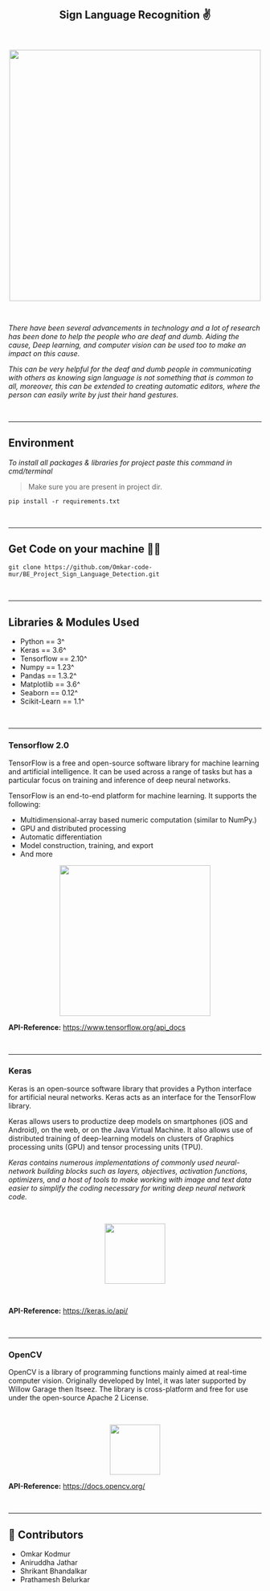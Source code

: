 <!-- @format -->

<h2 align="center">Sign Language Recognition ✌️</h2>

<br>

<p align="center">
  <img src="https://techcrunch.com/wp-content/uploads/2019/08/handtracking_shot.png?w=730" width=500>
</p>

<br>

_There have been several advancements in technology and a lot of research has been done to help the people who are deaf and dumb. Aiding the cause, Deep learning, and computer vision can be used too to make an impact on this cause._

_This can be very helpful for the deaf and dumb people in communicating with others as knowing sign language is not something that is common to all, moreover, this can be extended to creating automatic editors, where the person can easily write by just their hand gestures._

<br>

<hr>

## Environment

_To install all packages & libraries for project paste this command in cmd/terminal_

> Make sure you are present in project dir.

    pip install -r requirements.txt

<br>

<hr>

## Get Code on your machine 🧑‍💻

    git clone https://github.com/Omkar-code-mur/BE_Project_Sign_Language_Detection.git

<br>

<hr>

## Libraries & Modules Used

- Python == 3^
- Keras == 3.6^
- Tensorflow == 2.10^
- Numpy == 1.23^
- Pandas == 1.3.2^
- Matplotlib == 3.6^
- Seaborn == 0.12^
- Scikit-Learn == 1.1^

<br>

<hr>

### Tensorflow 2.0

TensorFlow is a free and open-source software library for machine learning and artificial intelligence. It can be used across a range of tasks but has a particular focus on training and inference of deep neural networks.

TensorFlow is an end-to-end platform for machine learning. It supports the following:

- Multidimensional-array based numeric computation (similar to NumPy.)
- GPU and distributed processing
- Automatic differentiation
- Model construction, training, and export
- And more

<p align="center">
  <img src="https://www.vectorlogo.zone/logos/tensorflow/tensorflow-ar21.svg" width=300>
</p>

**API-Reference:** https://www.tensorflow.org/api_docs

<br>

<hr>

### Keras

Keras is an open-source software library that provides a Python interface for artificial neural networks. Keras acts as an interface for the TensorFlow library.

Keras allows users to productize deep models on smartphones (iOS and Android), on the web, or on the Java Virtual Machine. It also allows use of distributed training of deep-learning models on clusters of Graphics processing units (GPU) and tensor processing units (TPU).

_Keras contains numerous implementations of commonly used neural-network building blocks such as layers, objectives, activation functions, optimizers, and a host of tools to make working with image and text data easier to simplify the coding necessary for writing deep neural network code._

<br>

<p align="center">
<img src="https://upload.wikimedia.org/wikipedia/commons/a/ae/Keras_logo.svg" width=120/>
</p>

<br>

**API-Reference:** https://keras.io/api/

<br>

<hr>

### OpenCV

OpenCV is a library of programming functions mainly aimed at real-time computer vision. Originally developed by Intel, it was later supported by Willow Garage then Itseez. The library is cross-platform and free for use under the open-source Apache 2 License.

<br>

<p align="center">
<img src="https://upload.wikimedia.org/wikipedia/commons/3/32/OpenCV_Logo_with_text_svg_version.svg" width=100/>
</p>

**API-Reference:** https://docs.opencv.org/

<br>

<hr>

## 🤝 Contributors

- Omkar Kodmur
- Aniruddha Jathar
- Shrikant Bhandalkar
- Prathamesh Belurkar
